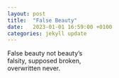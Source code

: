 ```yaml
---
layout: post
title:  "False Beauty"
date:   2023-01-01 16:59:00 +0100
categories: jekyll update
---
```


False beauty not beauty’s <br>
falsity, supposed broken, <br>
overwritten never. <br>
